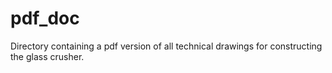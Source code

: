 # pdf_doc

Directory containing a pdf version of all technical drawings for constructing the glass crusher.